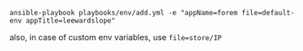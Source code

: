 ```
ansible-playbook playbooks/env/add.yml -e "appName=forem file=default-env appTitle=leewardslope"
```

also, in case of custom env variables, use `file=store/IP`
